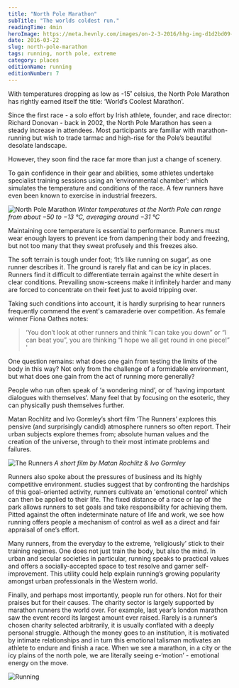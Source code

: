 ```yaml
---
title: "North Pole Marathon"
subTitle: "The worlds coldest run."
readingTime: 4min
heroImage: https://meta.hevnly.com/images/on-2-3-2016/hhg-img-d1d2bd09-f7b1-45aa-9048-0a196c265f39.png
date: 2016-03-22
slug: north-pole-marathon
tags: running, north pole, extreme
category: places
editionName: running
editionNumber: 7
---
```


With temperatures dropping as low as -15˚ celsius, the North Pole Marathon has rightly earned itself the title: ‘World’s Coolest Marathon’.

Since the first race - a solo effort by Irish athlete, founder, and race director: Richard Donovan - back in 2002, the North Pole Marathon has seen a steady increase in attendees. Most participants are familiar with marathon-running but wish to trade tarmac and high-rise for the Pole’s beautiful desolate landscape.

However, they soon find the race far more than just a change of scenery.

To gain confidence in their gear and abilities, some athletes undertake specialist training sessions using an ‘environmental chamber’: which simulates the temperature and conditions of the race. A few runners have even been known to exercise in industrial freezers.

![North Pole Marathon](https://meta.hevnly.com/images/on-2-3-2016/hhg-img-45caf5a8-0310-4f94-96d3-c39fc8b87e15.png)
*Winter temperatures at the North Pole can range from about −50 to −13 °C, averaging around −31 °C*

Maintaining core temperature is essential to performance. Runners must wear enough layers to prevent ice from dampening their body and freezing, but not too many that they sweat profusely and this freezes also.

The soft terrain is tough under foot; ‘It’s like running on sugar’, as one runner describes it. The ground is rarely flat and can be icy in places. Runners find it difficult to differentiate terrain against the white desert in clear conditions. Prevailing snow-screens make it infinitely harder and many are forced to concentrate on their feet just to avoid tripping over.

Taking such conditions into account, it is hardly surprising to hear runners frequently commend the event's camaraderie over competition. As female winner Fiona Oathes notes:

>‘You don’t look at other runners and think “I can take you down” or “I can beat you”, you are thinking “I hope we all get round in one piece!” '

One question remains: what does one gain from testing the limits of the body in this way? Not only from the challenge of a formidable environment, but what does one gain from the act of running more generally?

People who run often speak of ‘a wondering mind’, or of ‘having important dialogues with themselves’. Many feel that by focusing on the esoteric, they can physically push themselves further.

Matan Rochlitz and Ivo Gormley’s short film ‘The Runners’ explores this pensive (and surprisingly candid) atmosphere runners so often report. Their urban subjects explore themes from; absolute human values and the creation of the universe, through to their most intimate problems and failures.

![The Runners](https://meta.hevnly.com/images/on-2-3-2016/hhg-img-edf8743e-1f59-4bee-9436-b2e8f971bfde.png)
*A short film by Matan Rochlitz & Ivo Gormley*

Runners also spoke about the pressures of business and its highly competitive environment. studies suggest that by confronting the hardships of this goal-oriented activity, runners cultivate an 'emotional control’ which can then be applied to their life. The fixed distance of a race or lap of the park allows runners to set goals and take responsibility for achieving them. Pitted against the often indeterminate nature of life and work, we see how running offers people a mechanism of control as well as a direct and fair appraisal of one’s effort.

Many runners, from the everyday to the extreme, ‘religiously’ stick to their training regimes. One does not just train the body, but also the mind. In urban and secular societies in particular, running speaks to practical values and offers a socially-accepted space to test resolve and garner self-improvement. This utility could help explain running’s growing popularity amongst urban professionals in the Western world.

Finally, and perhaps most importantly, people run for others. Not for their praises but for their causes. The charity sector is largely supported by marathon runners the world over. For example, last year’s london marathon saw the event record its largest amount ever raised. Rarely is a runner’s chosen charity selected arbitrarily, it is usually conflated with a deeply personal struggle. Although the money goes to an institution, it is motivated by intimate relationships and in turn this emotional talisman motivates an athlete to endure and finish a race. When we see a marathon, in a city or the icy plains of the north pole, we are literally seeing e-‘motion’ - emotional energy on the move.

![Running](https://meta.hevnly.com/images/on-2-3-2016/hhg-img-39727034-bc90-4147-926c-59a3896a108f.png)
